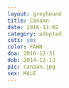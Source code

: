 ```yaml
---
layout: greyhound
title: Canaan
date: 2016-11-02
category: adopted
cats: yes
color: FAWN
doa: 2016-12-31
dob: 2014-12-13
pic: canaan.jpg
sex: MALE
---
```



